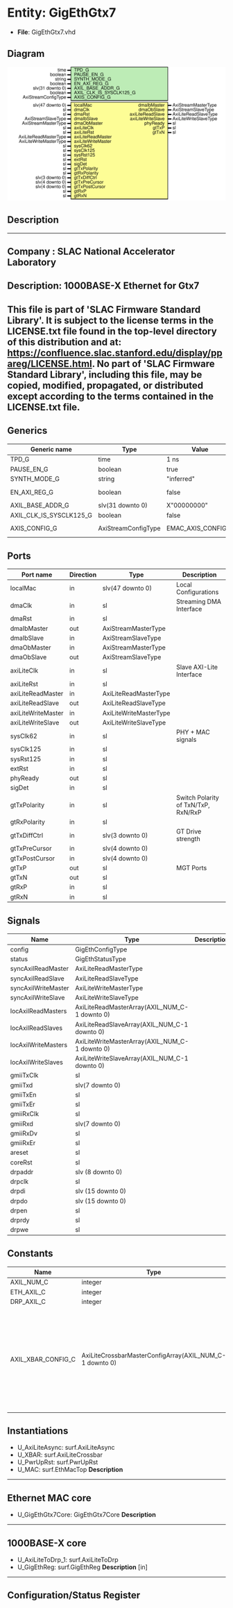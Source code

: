 # Entity: GigEthGtx7

- **File**: GigEthGtx7.vhd
## Diagram

![Diagram](GigEthGtx7.svg "Diagram")
## Description

-----------------------------------------------------------------------------
 Company    : SLAC National Accelerator Laboratory
-----------------------------------------------------------------------------
 Description: 1000BASE-X Ethernet for Gtx7
-----------------------------------------------------------------------------
 This file is part of 'SLAC Firmware Standard Library'.
 It is subject to the license terms in the LICENSE.txt file found in the
 top-level directory of this distribution and at:
    https://confluence.slac.stanford.edu/display/ppareg/LICENSE.html.
 No part of 'SLAC Firmware Standard Library', including this file,
 may be copied, modified, propagated, or distributed except according to
 the terms contained in the LICENSE.txt file.
-----------------------------------------------------------------------------
## Generics

| Generic name            | Type                | Value              | Description                   |
| ----------------------- | ------------------- | ------------------ | ----------------------------- |
| TPD_G                   | time                | 1 ns               |                               |
| PAUSE_EN_G              | boolean             | true               |                               |
| SYNTH_MODE_G            | string              | "inferred"         |                               |
| EN_AXI_REG_G            | boolean             | false              | AXI-Lite Configurations       |
| AXIL_BASE_ADDR_G        | slv(31 downto 0)    | X"00000000"        |                               |
| AXIL_CLK_IS_SYSCLK125_G | boolean             | false              |                               |
| AXIS_CONFIG_G           | AxiStreamConfigType | EMAC_AXIS_CONFIG_C | AXI Streaming Configurations  |
## Ports

| Port name          | Direction | Type                   | Description                         |
| ------------------ | --------- | ---------------------- | ----------------------------------- |
| localMac           | in        | slv(47 downto 0)       | Local Configurations                |
| dmaClk             | in        | sl                     | Streaming DMA Interface             |
| dmaRst             | in        | sl                     |                                     |
| dmaIbMaster        | out       | AxiStreamMasterType    |                                     |
| dmaIbSlave         | in        | AxiStreamSlaveType     |                                     |
| dmaObMaster        | in        | AxiStreamMasterType    |                                     |
| dmaObSlave         | out       | AxiStreamSlaveType     |                                     |
| axiLiteClk         | in        | sl                     | Slave AXI-Lite Interface            |
| axiLiteRst         | in        | sl                     |                                     |
| axiLiteReadMaster  | in        | AxiLiteReadMasterType  |                                     |
| axiLiteReadSlave   | out       | AxiLiteReadSlaveType   |                                     |
| axiLiteWriteMaster | in        | AxiLiteWriteMasterType |                                     |
| axiLiteWriteSlave  | out       | AxiLiteWriteSlaveType  |                                     |
| sysClk62           | in        | sl                     | PHY + MAC signals                   |
| sysClk125          | in        | sl                     |                                     |
| sysRst125          | in        | sl                     |                                     |
| extRst             | in        | sl                     |                                     |
| phyReady           | out       | sl                     |                                     |
| sigDet             | in        | sl                     |                                     |
| gtTxPolarity       | in        | sl                     | Switch Polarity of TxN/TxP, RxN/RxP |
| gtRxPolarity       | in        | sl                     |                                     |
| gtTxDiffCtrl       | in        | slv(3 downto 0)        | GT Drive strength                   |
| gtTxPreCursor      | in        | slv(4 downto 0)        |                                     |
| gtTxPostCursor     | in        | slv(4 downto 0)        |                                     |
| gtTxP              | out       | sl                     | MGT Ports                           |
| gtTxN              | out       | sl                     |                                     |
| gtRxP              | in        | sl                     |                                     |
| gtRxN              | in        | sl                     |                                     |
## Signals

| Name                | Type                                           | Description |
| ------------------- | ---------------------------------------------- | ----------- |
| config              | GigEthConfigType                               |             |
| status              | GigEthStatusType                               |             |
| syncAxilReadMaster  | AxiLiteReadMasterType                          |             |
| syncAxilReadSlave   | AxiLiteReadSlaveType                           |             |
| syncAxilWriteMaster | AxiLiteWriteMasterType                         |             |
| syncAxilWriteSlave  | AxiLiteWriteSlaveType                          |             |
| locAxilReadMasters  | AxiLiteReadMasterArray(AXIL_NUM_C-1 downto 0)  |             |
| locAxilReadSlaves   | AxiLiteReadSlaveArray(AXIL_NUM_C-1 downto 0)   |             |
| locAxilWriteMasters | AxiLiteWriteMasterArray(AXIL_NUM_C-1 downto 0) |             |
| locAxilWriteSlaves  | AxiLiteWriteSlaveArray(AXIL_NUM_C-1 downto 0)  |             |
| gmiiTxClk           | sl                                             |             |
| gmiiTxd             | slv(7 downto 0)                                |             |
| gmiiTxEn            | sl                                             |             |
| gmiiTxEr            | sl                                             |             |
| gmiiRxClk           | sl                                             |             |
| gmiiRxd             | slv(7 downto 0)                                |             |
| gmiiRxDv            | sl                                             |             |
| gmiiRxEr            | sl                                             |             |
| areset              | sl                                             |             |
| coreRst             | sl                                             |             |
| drpaddr             | slv (8 downto 0)                               |             |
| drpclk              | sl                                             |             |
| drpdi               | slv (15 downto 0)                              |             |
| drpdo               | slv (15 downto 0)                              |             |
| drpen               | sl                                             |             |
| drprdy              | sl                                             |             |
| drpwe               | sl                                             |             |
## Constants

| Name               | Type                                                    | Value                                                                                                                                                                                                                                                                                                                                                                                                                                                                                  | Description |
| ------------------ | ------------------------------------------------------- | -------------------------------------------------------------------------------------------------------------------------------------------------------------------------------------------------------------------------------------------------------------------------------------------------------------------------------------------------------------------------------------------------------------------------------------------------------------------------------------- | ----------- |
| AXIL_NUM_C         | integer                                                 |  2                                                                                                                                                                                                                                                                                                                                                                                                                                                                                     |             |
| ETH_AXIL_C         | integer                                                 |  0                                                                                                                                                                                                                                                                                                                                                                                                                                                                                     |             |
| DRP_AXIL_C         | integer                                                 |  1                                                                                                                                                                                                                                                                                                                                                                                                                                                                                     |             |
| AXIL_XBAR_CONFIG_C | AxiLiteCrossbarMasterConfigArray(AXIL_NUM_C-1 downto 0) |  (       ETH_AXIL_C      => (          baseAddr     => AXIL_BASE_ADDR_G + X"0000",<br><span style="padding-left:20px">          addrBits     => 12,<br><span style="padding-left:20px">          connectivity => X"FFFF"),<br><span style="padding-left:20px">       DRP_AXIL_C      => (          baseAddr     => AXIL_BASE_ADDR_G + X"1000",<br><span style="padding-left:20px">          addrBits     => 12,<br><span style="padding-left:20px">          connectivity => X"FFFF")) |             |
## Instantiations

- U_AxiLiteAsync: surf.AxiLiteAsync
- U_XBAR: surf.AxiLiteCrossbar
- U_PwrUpRst: surf.PwrUpRst
- U_MAC: surf.EthMacTop
**Description**
------------------
 Ethernet MAC core
------------------

- U_GigEthGtx7Core: GigEthGtx7Core
**Description**
----------------
 1000BASE-X core
----------------

- U_AxiLiteToDrp_1: surf.AxiLiteToDrp
- U_GigEthReg: surf.GigEthReg
**Description**
 [in]
------------------------------
 Configuration/Status Register
------------------------------

